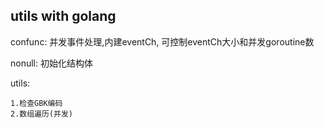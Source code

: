 ## utils with golang

confunc: 并发事件处理,内建eventCh, 可控制eventCh大小和并发goroutine数

nonull: 初始化结构体

utils:

    1.检查GBK编码
    2.数组遍历(并发)